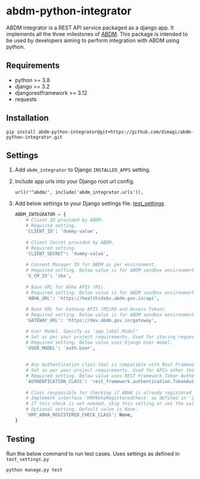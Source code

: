 # abdm-python-integrator

ABDM integrator is a REST API service packaged as a django app. 
It implements all the three milestones of [ABDM](https://sandbox.abdm.gov.in/abdm-docs/getting-started).
This package is intended to be used by developers aiming to perform integration with ABDM using python.

## Requirements
- python >= 3.8
- django >= 3.2
- djangorestframework >= 3.12
- requests

## Installation

```commandline
pip install abdm-python-integrator@git+https://github.com/dimagi/abdm-python-integrator.git
```

## Settings
1. Add `abdm_integrator` to Django `INSTALLED_APPS` setting.
2. Include app urls into your Django root url config.
    ```
    url(r'^abdm/', include('abdm_integrator.urls')),
    ```

3. Add below settings to your Django settings file.
   [test_settings](test_settings.py)
    ```python
    ABDM_INTEGRATOR = {
        # Client ID provided by ABDM. 
        # Required setting.
        'CLIENT_ID': 'dummy-value',
        
        # Client Secret provided by ABDM.
        # Required setting.
        'CLIENT_SECRET': 'dummy-value',
        
        # Consent Manager ID for ABDM as per environment.
        # Required setting. Below value is for ABDM sandbox environment.
        'X_CM_ID': 'sbx',
        
        # Base URL for Abha APIS (M1).
        # Required setting. Below value is for ABDM sandbox environment.
        'ABHA_URL': 'https://healthidsbx.abdm.gov.in/api',
        
        # Base URL for Gateway APIS (M2/M3 and Access Token).
        # Required setting. Below value is for ABDM sandbox environment.
        'GATEWAY_URL': 'https://dev.abdm.gov.in/gateway',

        # User Model. Specify as 'app_label.Model'
        # Set as per your project requirements. Used for storing request user for consents and health information requests
        # Required setting. Below value uses Django User model.
        'USER_MODEL': 'auth.User',
        
        
        # Any Authentication class that is compatible with Rest Framework Authentication mechanism.
        # Set as per your project requirements. Used for APIs other than those exposed to ABDM Gateway.
        # Required setting. Below value uses REST Framework Token Authentication.
        'AUTHENTICATION_CLASS': 'rest_framework.authentication.TokenAuthentication',
        
        # Class responsible for checking if ABHA is already registered onto HRP system while creating new ABHA ID.
        # Implement interface 'HRPAbhaRegisteredCheck' as defined in 'integrations.py'
        # If this check is not needed, skip this setting or set the value to None.
        # Optional setting. Default value is None.
        'HRP_ABHA_REGISTERED_CHECK_CLASS': None,
    }
    ```

## Testing
Run the below command to run test cases. Uses settings as defined in `test_settings.py`
```commandline
python manage.py test
```
